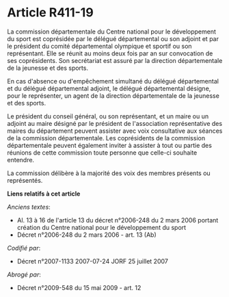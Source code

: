 # Article R411-19

La commission départementale du Centre national pour le développement du sport est coprésidée par le délégué départemental ou
son adjoint et par le président du comité départemental olympique et sportif ou son représentant. Elle se réunit au moins
deux fois par an sur convocation de ses coprésidents. Son secrétariat est assuré par la direction départementale de la
jeunesse et des sports.

En cas d'absence ou d'empêchement simultané du délégué départemental et du délégué départemental adjoint, le délégué
départemental désigne, pour le représenter, un agent de la direction départementale de la jeunesse et des sports.

Le président du conseil général, ou son représentant, et un maire ou un adjoint au maire désigné par le président de
l'association représentative des maires du département peuvent assister avec voix consultative aux séances de la commission
départementale. Les coprésidents de la commission départementale peuvent également inviter à assister à tout ou partie des
réunions de cette commission toute personne que celle-ci souhaite entendre.

La commission délibère à la majorité des voix des membres présents ou représentés.

**Liens relatifs à cet article**

_Anciens textes_:

  - Al. 13 à 16 de l'article 13 du décret n°2006-248 du 2 mars 2006 portant création du Centre national pour le développement du sport
  - Décret n°2006-248 du 2 mars 2006 - art. 13 (Ab)

_Codifié par_:

  - Décret n°2007-1133 2007-07-24 JORF 25 juillet 2007

_Abrogé par_:

  - Décret n°2009-548 du 15 mai 2009 - art. 12
